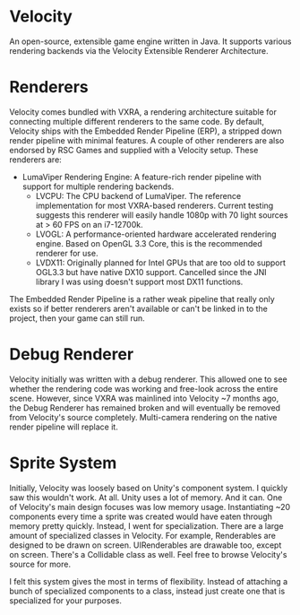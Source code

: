 # Velocity
An open-source, extensible game engine written in Java. It supports various rendering backends via the Velocity Extensible Renderer Architecture.

# Renderers
Velocity comes bundled with VXRA, a rendering architecture suitable for connecting multiple different renderers to the same code. By default, Velocity ships with the Embedded Render Pipeline (ERP), a stripped down render pipeline with minimal features. A couple of other renderers are also endorsed by RSC Games and supplied with a Velocity setup. These renderers are:
  - LumaViper Rendering Engine:
      A feature-rich render pipeline with support for multiple rendering backends.
    - LVCPU:
      The CPU backend of LumaViper. The reference implementation for most VXRA-based renderers. Current testing suggests this renderer will easily handle 1080p with 70 light sources at > 60 FPS on an i7-12700k.
    - LVOGL:
      A performance-oriented hardware accelerated rendering engine. Based on OpenGL 3.3 Core, this is the recommended renderer for use.
    - LVDX11:
      Originally planned for Intel GPUs that are too old to support OGL3.3 but have native DX10 support. Cancelled since the JNI library I was using doesn't support most DX11 functions.

The Embedded Render Pipeline is a rather weak pipeline that really only exists so if better renderers aren't available or can't be linked in to the project, then your game can still run.

# Debug Renderer
Velocity initially was written with a debug renderer. This allowed one to see whether the rendering code was working and free-look across the entire scene. However, since VXRA was mainlined into Velocity ~7 months ago, the Debug Renderer has remained broken and will eventually be removed from Velocity's source completely. Multi-camera rendering on the native render pipeline will replace it.

# Sprite System
Initially, Velocity was loosely based on Unity's component system. I quickly saw this wouldn't work. At all. Unity uses a lot of memory. And it can. One of Velocity's main design focuses was low memory usage. Instantiating ~20 components every time a sprite was created would have eaten through memory pretty quickly. Instead, I went for specialization. There are a large amount of specialized classes in Velocity. For example, Renderables are designed to be drawn on screen. UIRenderables are drawable too, except on screen. There's a Collidable class as well. Feel free to browse Velocity's source for more.

I felt this system gives the most in terms of flexibility. Instead of attaching a bunch of specialized components to a class, instead just create one that is specialized for your purposes.
